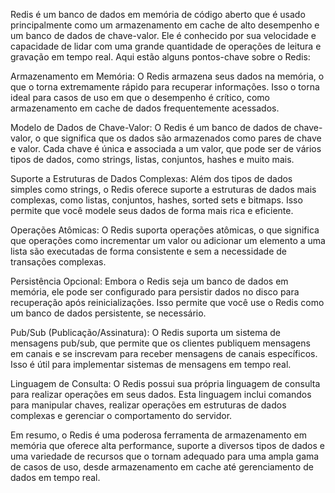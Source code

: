 Redis é um banco de dados em memória de código aberto que é usado principalmente como um armazenamento em cache de alto desempenho e um banco de dados de chave-valor. Ele é conhecido por sua velocidade e capacidade de lidar com uma grande quantidade de operações de leitura e gravação em tempo real. Aqui estão alguns pontos-chave sobre o Redis:

Armazenamento em Memória: O Redis armazena seus dados na memória, o que o torna extremamente rápido para recuperar informações. Isso o torna ideal para casos de uso em que o desempenho é crítico, como armazenamento em cache de dados frequentemente acessados.

Modelo de Dados de Chave-Valor: O Redis é um banco de dados de chave-valor, o que significa que os dados são armazenados como pares de chave e valor. Cada chave é única e associada a um valor, que pode ser de vários tipos de dados, como strings, listas, conjuntos, hashes e muito mais.

Suporte a Estruturas de Dados Complexas: Além dos tipos de dados simples como strings, o Redis oferece suporte a estruturas de dados mais complexas, como listas, conjuntos, hashes, sorted sets e bitmaps. Isso permite que você modele seus dados de forma mais rica e eficiente.

Operações Atômicas: O Redis suporta operações atômicas, o que significa que operações como incrementar um valor ou adicionar um elemento a uma lista são executadas de forma consistente e sem a necessidade de transações complexas.

Persistência Opcional: Embora o Redis seja um banco de dados em memória, ele pode ser configurado para persistir dados no disco para recuperação após reinicializações. Isso permite que você use o Redis como um banco de dados persistente, se necessário.

Pub/Sub (Publicação/Assinatura): O Redis suporta um sistema de mensagens pub/sub, que permite que os clientes publiquem mensagens em canais e se inscrevam para receber mensagens de canais específicos. Isso é útil para implementar sistemas de mensagens em tempo real.

Linguagem de Consulta: O Redis possui sua própria linguagem de consulta para realizar operações em seus dados. Esta linguagem inclui comandos para manipular chaves, realizar operações em estruturas de dados complexas e gerenciar o comportamento do servidor.

Em resumo, o Redis é uma poderosa ferramenta de armazenamento em memória que oferece alta performance, suporte a diversos tipos de dados e uma variedade de recursos que o tornam adequado para uma ampla gama de casos de uso, desde armazenamento em cache até gerenciamento de dados em tempo real.